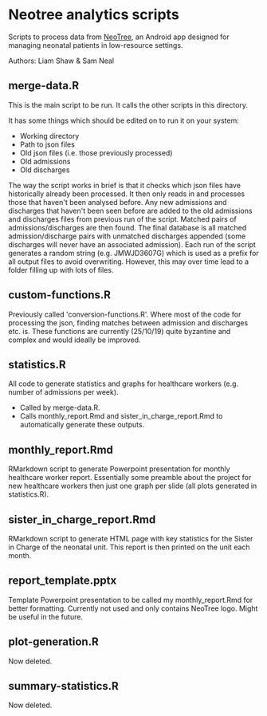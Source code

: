 # Neotree analytics scripts

Scripts to process data from [NeoTree](http://www.neotree.org/), an Android app designed for managing neonatal patients in low-resource settings.

Authors: Liam Shaw & Sam Neal

## merge-data.R

This is the main script to be run. It calls the other scripts in this directory.

It has some things which should be edited on to run it on your system:
* Working directory
* Path to json files
* Old json files (i.e. those previously processed)
* Old admissions
* Old discharges

The way the script works in brief is that it checks which json files have historically already been processed. It then only reads in and processes those that haven't been analysed before. Any new admissions and discharges that haven't been seen before are added to the old admissions and discharges files from previous run of the script. Matched pairs of admissions/discharges are then found. The final database is all matched admission/discharge pairs with unmatched discharges appended (some discharges will never have an associated admission). Each run of the script generates a random string (e.g. JMWJD3607G) which is used as a prefix for all output files to avoid overwriting. However, this may over time lead to a folder filling up with lots of files. 

## custom-functions.R

Previously called 'conversion-functions.R'. Where most of the code for processing the json, finding matches between admission and discharges etc. is. These functions are currently (25/10/19) quite byzantine and complex and would ideally be improved. 

## statistics.R

All code to generate statistics and graphs for healthcare workers (e.g. number of admissions per week).
* Called by merge-data.R.
* Calls monthly_report.Rmd and sister_in_charge_report.Rmd to automatically generate these outputs.

## monthly_report.Rmd
RMarkdown script to generate Powerpoint presentation for monthly healthcare worker report. Essentially some preamble about the project for new healthcare workers then just one graph per slide (all plots generated in statistics.R).

## sister_in_charge_report.Rmd
RMarkdown script to generate HTML page with key statistics for the Sister in Charge of the neonatal unit. This report is then printed on the unit each month.

## report_template.pptx
Template Powerpoint presentation to be called my monthly_report.Rmd for better formatting. Currently not used and only contains NeoTree logo. Might be useful in the future.

## plot-generation.R

Now deleted.

## summary-statistics.R

Now deleted.
